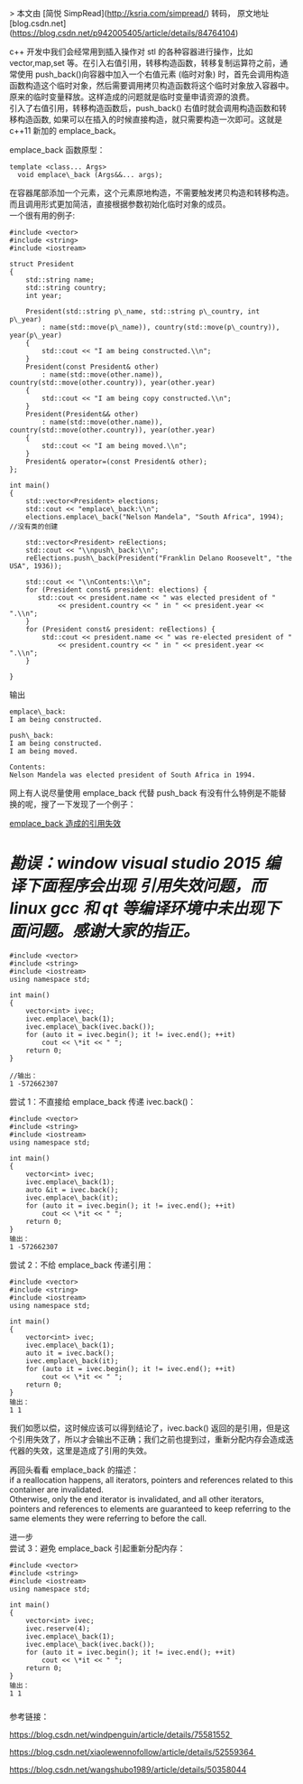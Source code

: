 \> 本文由 \[简悦 SimpRead\](http://ksria.com/simpread/) 转码， 原文地址 \[blog.csdn.net\](https://blog.csdn.net/p942005405/article/details/84764104)

c++ 开发中我们会经常用到插入操作对 stl 的各种容器进行操作，比如 vector,map,set 等。在引入右值引用，转移构造函数，转移复制运算符之前，通常使用 push\_back()向容器中加入一个右值元素 (临时对象) 时，首先会调用构造函数构造这个临时对象，然后需要调用拷贝构造函数将这个临时对象放入容器中。原来的临时变量释放。这样造成的问题就是临时变量申请资源的浪费。   
引入了右值引用，转移构造函数后，push\_back() 右值时就会调用构造函数和转移构造函数, 如果可以在插入的时候直接构造，就只需要构造一次即可。这就是 c++11 新加的 emplace\_back。

emplace\_back 函数原型：

```
template <class... Args>
  void emplace\_back (Args&&... args);
```

在容器尾部添加一个元素，这个元素原地构造，不需要触发拷贝构造和转移构造。而且调用形式更加简洁，直接根据参数初始化临时对象的成员。  
一个很有用的例子:

```
#include <vector>  
#include <string>  
#include <iostream>  
 
struct President  
{  
    std::string name;  
    std::string country;  
    int year;  
 
    President(std::string p\_name, std::string p\_country, int p\_year)  
        : name(std::move(p\_name)), country(std::move(p\_country)), year(p\_year)  
    {  
        std::cout << "I am being constructed.\\n";  
    }
    President(const President& other)
        : name(std::move(other.name)), country(std::move(other.country)), year(other.year)
    {
        std::cout << "I am being copy constructed.\\n";
    }
    President(President&& other)  
        : name(std::move(other.name)), country(std::move(other.country)), year(other.year)  
    {  
        std::cout << "I am being moved.\\n";  
    }  
    President& operator=(const President& other);  
};  
 
int main()  
{  
    std::vector<President> elections;  
    std::cout << "emplace\_back:\\n";  
    elections.emplace\_back("Nelson Mandela", "South Africa", 1994); //没有类的创建  
 
    std::vector<President> reElections;  
    std::cout << "\\npush\_back:\\n";  
    reElections.push\_back(President("Franklin Delano Roosevelt", "the USA", 1936));  
 
    std::cout << "\\nContents:\\n";  
    for (President const& president: elections) {  
       std::cout << president.name << " was elected president of "  
            << president.country << " in " << president.year << ".\\n";  
    }  
    for (President const& president: reElections) {  
        std::cout << president.name << " was re-elected president of "  
            << president.country << " in " << president.year << ".\\n";  
    }
 
}
```

输出

```
emplace\_back:
I am being constructed.
 
push\_back:
I am being constructed.
I am being moved.
 
Contents:
Nelson Mandela was elected president of South Africa in 1994.
```

网上有人说尽量使用 emplace\_back 代替 push\_back 有没有什么特例是不能替换的呢，搜了一下发现了一个例子：

[emplace\_back 造成的引用失效](https://blog.csdn.net/wangshubo1989/article/details/50358044) 

**_勘误：window visual studio 2015 编译下面程序会出现 引用失效问题，而 linux gcc 和 qt 等编译环境中未出现下面问题。感谢大家的指正。_**
===========================================================================================

```
#include <vector>
#include <string>
#include <iostream>
using namespace std;
 
int main()
{
    vector<int> ivec;
    ivec.emplace\_back(1);
    ivec.emplace\_back(ivec.back());
    for (auto it = ivec.begin(); it != ivec.end(); ++it)
        cout << \*it << " ";
    return 0;
}
 
//输出：
1 -572662307
```

尝试 1：不直接给 emplace\_back 传递 ivec.back()：

```
#include <vector>
#include <string>
#include <iostream>
using namespace std;
 
int main()
{
    vector<int> ivec;
    ivec.emplace\_back(1);
    auto &it = ivec.back();
    ivec.emplace\_back(it);
    for (auto it = ivec.begin(); it != ivec.end(); ++it)
        cout << \*it << " ";
    return 0;
}
输出：
1 -572662307
```

尝试 2：不给 emplace\_back 传递引用：

```
#include <vector>
#include <string>
#include <iostream>
using namespace std;
 
int main()
{
    vector<int> ivec;
    ivec.emplace\_back(1);
    auto it = ivec.back();
    ivec.emplace\_back(it);
    for (auto it = ivec.begin(); it != ivec.end(); ++it)
        cout << \*it << " ";
    return 0;
}
输出：
1 1
```

我们如愿以偿，这时候应该可以得到结论了，ivec.back() 返回的是引用，但是这个引用失效了，所以才会输出不正确；我们之前也提到过，重新分配内存会造成迭代器的失效，这里是造成了引用的失效。

再回头看看 emplace\_back 的描述：   
if a reallocation happens, all iterators, pointers and references related to this container are invalidated.   
Otherwise, only the end iterator is invalidated, and all other iterators, pointers and references to elements are guaranteed to keep referring to the same elements they were referring to before the call.

进一步  
尝试 3：避免 emplace\_back 引起重新分配内存：

```
#include <vector>
#include <string>
#include <iostream>
using namespace std;
 
int main()
{
    vector<int> ivec;
    ivec.reserve(4);
    ivec.emplace\_back(1);
    ivec.emplace\_back(ivec.back());
    for (auto it = ivec.begin(); it != ivec.end(); ++it)
        cout << \*it << " ";
    return 0;
}
输出：
1 1
```

###   
参考链接：

https://blog.csdn.net/windpenguin/article/details/75581552 

https://blog.csdn.net/xiaolewennofollow/article/details/52559364 

https://blog.csdn.net/wangshubo1989/article/details/50358044